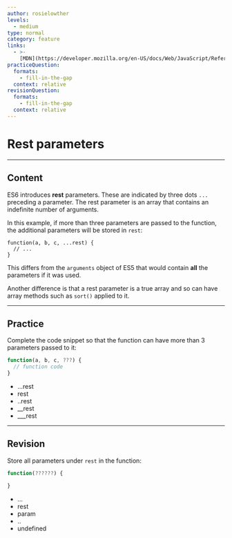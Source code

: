 ```yaml
---
author: rosielowther
levels:
  - medium
type: normal
category: feature
links:
  - >-
    [MDN](https://developer.mozilla.org/en-US/docs/Web/JavaScript/Reference/Functions/rest_parameters){website}
practiceQuestion:
  formats:
    - fill-in-the-gap
  context: relative
revisionQuestion:
  formats:
    - fill-in-the-gap
  context: relative
---
```


# Rest parameters


---

## Content

ES6 introduces **rest** parameters. These are indicated by three dots `...` preceding a parameter. The rest parameter is an array that contains an indefinite number of arguments.

In this example, if more than three parameters are passed to the function, the additional parameters will be stored in `rest`:

    function(a, b, c, ...rest) {
      // ...
    }

This differs from the `arguments` object of ES5 that would contain **all** the parameters if it was used.

Another difference is that a rest parameter is a true array and so can have array methods such as `sort()` applied to it.


---

## Practice

Complete the code snippet so that the function can have more than 3 parameters passed to it:

```javascript
function(a, b, c, ???) {
  // function code
}
```

- ...rest
- rest
- ..rest
- __rest
- ___rest


---

## Revision

Store all parameters under `rest` in the function:

```javascript
function(??????) {

}

```

- ...
- rest
- param
- ..
- undefined
 
